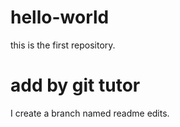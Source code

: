 # hello-world
this is the first repository.

# add by git tutor
I create a branch named readme edits.
